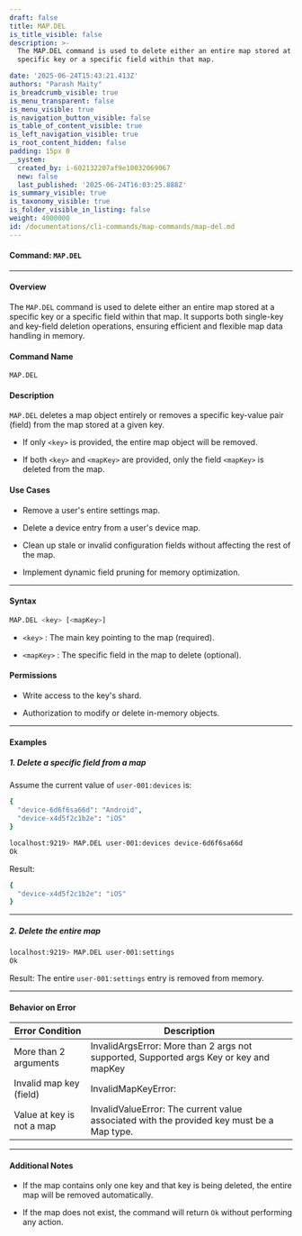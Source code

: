 ```yaml
---
draft: false
title: MAP.DEL
is_title_visible: false
description: >-
  The MAP.DEL command is used to delete either an entire map stored at a
  specific key or a specific field within that map.

date: '2025-06-24T15:43:21.413Z'
authors: "Parash Maity"
is_breadcrumb_visible: true
is_menu_transparent: false
is_menu_visible: true
is_navigation_button_visible: false
is_table_of_content_visible: true
is_left_navigation_visible: true
is_root_content_hidden: false
padding: 15px 0
__system:
  created_by: i-602132207af9e10032069067
  new: false
  last_published: '2025-06-24T16:03:25.888Z'
is_summary_visible: true
is_taxonomy_visible: true
is_folder_visible_in_listing: false
weight: 4000000
id: /documentations/cli-commands/map-commands/map-del.md
---
```

#### Command: `MAP.DEL` 

***

#### Overview

The `MAP.DEL` command is used to delete either an entire map stored at a specific key or a specific field within that map. It supports both single-key and key-field deletion operations, ensuring efficient and flexible map data handling in memory.

#### Command Name

 `MAP.DEL` 

#### Description

 `MAP.DEL` deletes a map object entirely or removes a specific key-value pair (field) from the map stored at a given key.

* If only `<key>` is provided, the entire map object will be removed.

* If both `<key>` and `<mapKey>` are provided, only the field `<mapKey>` is deleted from the map.

#### Use Cases

* Remove a user's entire settings map.

* Delete a device entry from a user's device map.

* Clean up stale or invalid configuration fields without affecting the rest of the map.

* Implement dynamic field pruning for memory optimization.

***

#### Syntax

```bash 
MAP.DEL <key> [<mapKey>]
```

*  `<key>` : The main key pointing to the map (required).

*  `<mapKey>` : The specific field in the map to delete (optional).

#### Permissions

* Write access to the key's shard.

* Authorization to modify or delete in-memory objects.

***

#### Examples

##### 1. **Delete a specific field from a map**

Assume the current value of `user-001:devices` is:

```bash 
{
  "device-6d6f6sa66d": "Android",
  "device-x4d5f2c1b2e": "iOS"
}
```

```bash 
localhost:9219> MAP.DEL user-001:devices device-6d6f6sa66d
Ok
```

Result:

```bash 
{
  "device-x4d5f2c1b2e": "iOS"
}
```

***

##### 2. **Delete the entire map**

```bash 
localhost:9219> MAP.DEL user-001:settings
Ok
```

Result: The entire `user-001:settings` entry is removed from memory.

***

#### Behavior on Error

| Error Condition           | Description                                                                               |
| ------------------------- | ----------------------------------------------------------------------------------------- |
| More than 2 arguments     | InvalidArgsError: More than 2 args not supported, Supported args Key or key and mapKey    |
| Invalid map key (field)   | InvalidMapKeyError:                                                                       |
| Value at key is not a map | InvalidValueError: The current value associated with the provided key must be a Map type. |

***

#### Additional Notes

* If the map contains only one key and that key is being deleted, the entire map will be removed automatically.

* If the map does not exist, the command will return `Ok` without performing any action.

 
